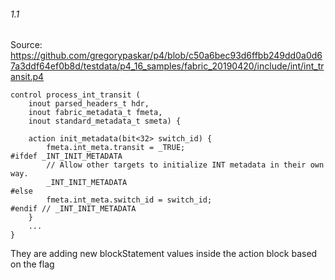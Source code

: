 ###### 1.1
Source: https://github.com/gregorypaskar/p4/blob/c50a6bec93d6ffbb249dd0a0d67a3ddf64ef0b8d/testdata/p4_16_samples/fabric_20190420/include/int/int_transit.p4
```
control process_int_transit (
    inout parsed_headers_t hdr,
    inout fabric_metadata_t fmeta,
    inout standard_metadata_t smeta) {

    action init_metadata(bit<32> switch_id) {
        fmeta.int_meta.transit = _TRUE;
#ifdef _INT_INIT_METADATA
        // Allow other targets to initialize INT metadata in their own way.
        _INT_INIT_METADATA
#else
        fmeta.int_meta.switch_id = switch_id;
#endif // _INT_INIT_METADATA
    }
    ...
}
```
They are adding new blockStatement values inside the action block based on the flag